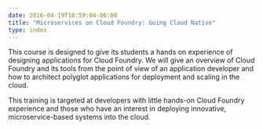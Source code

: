 ```yaml
---
date: 2016-04-19T18:59:04-06:00
title: "Microservices on Cloud Foundry: Going Cloud Native"
type: index
---
```


This course is designed to give its students a hands on experience of designing applications for Cloud Foundry. We will give an overview of Cloud Foundry and its tools from the point of view of an application developer and how to architect polyglot applications for deployment and scaling in the cloud.

This training is targeted at developers with little hands-on Cloud Foundry experience and those who have an interest in deploying innovative, microservice-based systems into the cloud.
